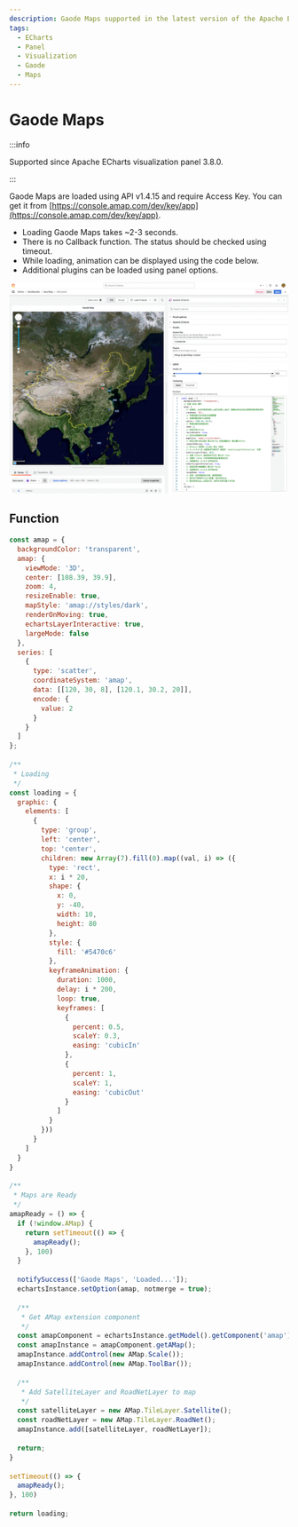 ```yaml
---
description: Gaode Maps supported in the latest version of the Apache ECharts Panel.
tags:
  - ECharts
  - Panel
  - Visualization
  - Gaode
  - Maps
---
```


# Gaode Maps

:::info

Supported since Apache ECharts visualization panel 3.8.0.

:::

Gaode Maps are loaded using API v1.4.15 and require Access Key. You can get it from [https://console.amap.com/dev/key/app](https://console.amap.com/dev/key/app).

- Loading Gaode Maps takes ~2-3 seconds.
- There is no Callback function. The status should be checked using timeout.
- While loading, animation can be displayed using the code below.
- Additional plugins can be loaded using panel options.

![Gaode Maps](../img/gaode.png)

## Function

```javascript
const amap = {
  backgroundColor: 'transparent',
  amap: {
    viewMode: '3D',
    center: [108.39, 39.9],
    zoom: 4,
    resizeEnable: true,
    mapStyle: 'amap://styles/dark',
    renderOnMoving: true,
    echartsLayerInteractive: true,
    largeMode: false
  },
  series: [
    {
      type: 'scatter',
      coordinateSystem: 'amap',
      data: [[120, 30, 8], [120.1, 30.2, 20]],
      encode: {
        value: 2
      }
    }
  ]
};

/**
 * Loading
 */
const loading = {
  graphic: {
    elements: [
      {
        type: 'group',
        left: 'center',
        top: 'center',
        children: new Array(7).fill(0).map((val, i) => ({
          type: 'rect',
          x: i * 20,
          shape: {
            x: 0,
            y: -40,
            width: 10,
            height: 80
          },
          style: {
            fill: '#5470c6'
          },
          keyframeAnimation: {
            duration: 1000,
            delay: i * 200,
            loop: true,
            keyframes: [
              {
                percent: 0.5,
                scaleY: 0.3,
                easing: 'cubicIn'
              },
              {
                percent: 1,
                scaleY: 1,
                easing: 'cubicOut'
              }
            ]
          }
        }))
      }
    ]
  }
}

/**
 * Maps are Ready
 */
amapReady = () => {
  if (!window.AMap) {
    return setTimeout(() => {
      amapReady();
    }, 100)
  }

  notifySuccess(['Gaode Maps', 'Loaded...']);
  echartsInstance.setOption(amap, notmerge = true);

  /**
   * Get AMap extension component
   */
  const amapComponent = echartsInstance.getModel().getComponent('amap');
  const amapInstance = amapComponent.getAMap();
  amapInstance.addControl(new AMap.Scale());
  amapInstance.addControl(new AMap.ToolBar());

  /**
   * Add SatelliteLayer and RoadNetLayer to map
   */
  const satelliteLayer = new AMap.TileLayer.Satellite();
  const roadNetLayer = new AMap.TileLayer.RoadNet();
  amapInstance.add([satelliteLayer, roadNetLayer]);

  return;
}

setTimeout(() => {
  amapReady();
}, 100)

return loading;
```
